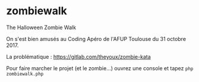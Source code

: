 # zombiewalk
The Halloween Zombie Walk

On s'est bien amusés au Coding Apéro de l'AFUP Toulouse du 31 octobre 2017. 

La problématique : https://gitlab.com/theyoux/zombie-kata

Pour faire marcher le projet (et le zombie...) ouvrez une console et tapez `php zombiewalk.php`
